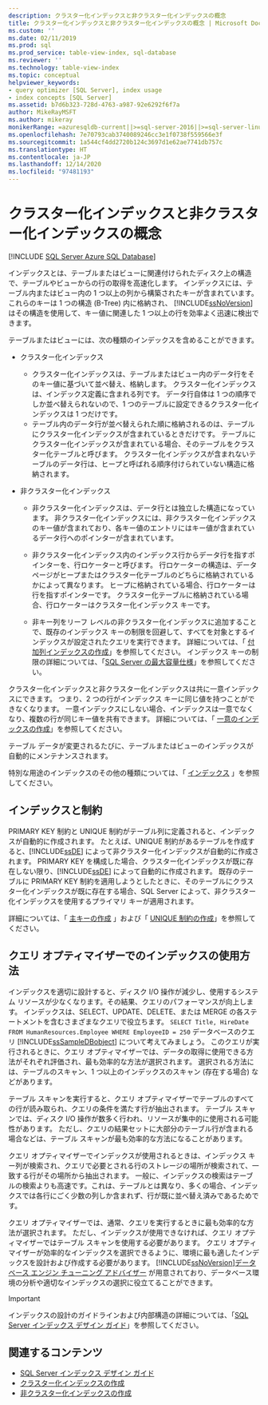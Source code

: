 ```yaml
---
description: クラスター化インデックスと非クラスター化インデックスの概念
title: クラスター化インデックスと非クラスター化インデックスの概念 | Microsoft Docs
ms.custom: ''
ms.date: 02/11/2019
ms.prod: sql
ms.prod_service: table-view-index, sql-database
ms.reviewer: ''
ms.technology: table-view-index
ms.topic: conceptual
helpviewer_keywords:
- query optimizer [SQL Server], index usage
- index concepts [SQL Server]
ms.assetid: b7d6b323-728d-4763-a987-92e6292f6f7a
author: MikeRayMSFT
ms.author: mikeray
monikerRange: =azuresqldb-current||>=sql-server-2016||>=sql-server-linux-2017||=azuresqldb-mi-current
ms.openlocfilehash: 7e70793cab3740089246cc3e1f0738f559566e3f
ms.sourcegitcommit: 1a544cf4dd2720b124c3697d1e62ae7741db757c
ms.translationtype: HT
ms.contentlocale: ja-JP
ms.lasthandoff: 12/14/2020
ms.locfileid: "97481193"
---
```

# <a name="clustered-and-nonclustered-indexes-described"></a>クラスター化インデックスと非クラスター化インデックスの概念

[!INCLUDE [SQL Server Azure SQL Database](../../includes/applies-to-version/sql-asdb.md)]

インデックスとは、テーブルまたはビューに関連付けられたディスク上の構造で、テーブルやビューからの行の取得を高速化します。 インデックスには、テーブル内またはビュー内の 1 つ以上の列から構築されたキーが含まれています。 これらのキーは 1 つの構造 (B-Tree) 内に格納され、 [!INCLUDE[ssNoVersion](../../includes/ssnoversion-md.md)] はその構造を使用して、キー値に関連した 1 つ以上の行を効率よく迅速に検出できます。

テーブルまたはビューには、次の種類のインデックスを含めることができます。

- クラスター化インデックス

  - クラスター化インデックスは、テーブルまたはビュー内のデータ行をそのキー値に基づいて並べ替え、格納します。 クラスター化インデックスは、インデックス定義に含まれる列です。 データ行自体は 1 つの順序でしか並べ替えられないので、1 つのテーブルに設定できるクラスター化インデックスは 1 つだけです。  
  - テーブル内のデータ行が並べ替えられた順に格納されるのは、テーブルにクラスター化インデックスが含まれているときだけです。 テーブルにクラスター化インデックスが含まれている場合、そのテーブルをクラスター化テーブルと呼びます。 クラスター化インデックスが含まれないテーブルのデータ行は、ヒープと呼ばれる順序付けられていない構造に格納されます。

- 非クラスター化インデックス

  - 非クラスター化インデックスは、データ行とは独立した構造になっています。 非クラスター化インデックスには、非クラスター化インデックスのキー値が含まれており、各キー値のエントリにはキー値が含まれているデータ行へのポインターが含まれています。
  - 非クラスター化インデックス内のインデックス行からデータ行を指すポインターを、行ロケーターと呼びます。 行ロケーターの構造は、データ ページがヒープまたはクラスター化テーブルのどちらに格納されているかによって異なります。 ヒープに格納されている場合、行ロケーターは行を指すポインターです。 クラスター化テーブルに格納されている場合、行ロケーターはクラスター化インデックス キーです。

  - 非キー列をリーフ レベルの非クラスター化インデックスに追加することで、既存のインデックス キーの制限を回避して、すべてを対象とするインデックスが設定されたクエリを実行できます。 詳細については、「 [付加列インデックスの作成](../../relational-databases/indexes/create-indexes-with-included-columns.md)」を参照してください。 インデックス キーの制限の詳細については、「[SQL Server の最大容量仕様](../../sql-server/maximum-capacity-specifications-for-sql-server.md)」を参照してください。

クラスター化インデックスと非クラスター化インデックスは共に一意インデックスにできます。 つまり、2 つの行がインデックス キーに同じ値を持つことができなくなります。 一意インデックスにしない場合、インデックスは一意でなくなり、複数の行が同じキー値を共有できます。 詳細については、「 [一意のインデックスの作成](../../relational-databases/indexes/create-unique-indexes.md)」を参照してください。

テーブル データが変更されるたびに、テーブルまたはビューのインデックスが自動的にメンテナンスされます。

特別な用途のインデックスのその他の種類については、「 [インデックス](../../relational-databases/indexes/indexes.md) 」を参照してください。

## <a name="indexes-and-constraints"></a>インデックスと制約

PRIMARY KEY 制約と UNIQUE 制約がテーブル列に定義されると、インデックスが自動的に作成されます。 たとえば、UNIQUE 制約があるテーブルを作成すると、[!INCLUDE[ssDE](../../includes/ssde-md.md)] によって非クラスター化インデックスが自動的に作成されます。 PRIMARY KEY を構成した場合、クラスター化インデックスが既に存在しない限り、[!INCLUDE[ssDE](../../includes/ssde-md.md)] によって自動的に作成されます。 既存のテーブルに PRIMARY KEY 制約を適用しようとしたときに、そのテーブルにクラスター化インデックスが既に存在する場合、SQL Server によって、非クラスター化インデックスを使用するプライマリ キーが適用されます。

詳細については、「 [主キーの作成](../../relational-databases/tables/create-primary-keys.md) 」および「 [UNIQUE 制約の作成](../../relational-databases/tables/create-unique-constraints.md)」を参照してください。

## <a name="how-indexes-are-used-by-the-query-optimizer"></a>クエリ オプティマイザーでのインデックスの使用方法

インデックスを適切に設計すると、ディスク I/O 操作が減少し、使用するシステム リソースが少なくなります。その結果、クエリのパフォーマンスが向上します。 インデックスは、SELECT、UPDATE、DELETE、または MERGE の各ステートメントを含むさまざまなクエリで役立ちます。 `SELECT Title, HireDate FROM HumanResources.Employee WHERE EmployeeID = 250` データベースのクエリ [!INCLUDE[ssSampleDBobject](../../includes/sssampledbobject-md.md)] について考えてみましょう。 このクエリが実行されるときに、クエリ オプティマイザーでは、データの取得に使用できる方法がそれぞれ評価され、最も効率的な方法が選択されます。 選択される方法には、テーブルのスキャン、1 つ以上のインデックスのスキャン (存在する場合) などがあります。

テーブル スキャンを実行すると、クエリ オプティマイザーでテーブルのすべての行が読み取られ、クエリの条件を満たす行が抽出されます。 テーブル スキャンでは、ディスク I/O 操作が数多く行われ、リソースが集中的に使用される可能性があります。 ただし、クエリの結果セットに大部分のテーブル行が含まれる場合などは、テーブル スキャンが最も効率的な方法になることがあります。

クエリ オプティマイザーでインデックスが使用されるときは、インデックス キー列が検索され、クエリで必要とされる行のストレージの場所が検索されて、一致する行がその場所から抽出されます。 一般に、インデックスの検索はテーブルの検索よりも高速です。これは、テーブルとは異なり、多くの場合、インデックスでは各行にごく少数の列しか含まれず、行が既に並べ替え済みであるためです。

 クエリ オプティマイザーでは、通常、クエリを実行するときに最も効率的な方法が選択されます。 ただし、インデックスが使用できなければ、クエリ オプティマイザーではテーブル スキャンを使用する必要があります。 クエリ オプティマイザーが効率的なインデックスを選択できるように、環境に最も適したインデックスを設計および作成する必要があります。 [!INCLUDE[ssNoVersion](../../includes/ssnoversion-md.md)][データベース エンジン チューニング アドバイザー](../../relational-databases/performance/database-engine-tuning-advisor.md) が用意されており、データベース環境の分析や適切なインデックスの選択に役立てることができます。

> [!IMPORTANT]
> インデックスの設計のガイドラインおよび内部構造の詳細については、「[SQL Server インデックス デザイン ガイド](../../relational-databases/sql-server-index-design-guide.md)」を参照してください。

## <a name="related-content"></a>関連するコンテンツ

- [SQL Server インデックス デザイン ガイド](../../relational-databases/sql-server-index-design-guide.md)
- [クラスター化インデックスの作成](../../relational-databases/indexes/create-clustered-indexes.md)
- [非クラスター化インデックスの作成](../../relational-databases/indexes/create-nonclustered-indexes.md)
